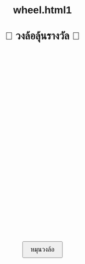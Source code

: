 # wheel.html1
<!DOCTYPE html>
<html lang="th">
<head>
  <meta charset="UTF-8">
  <title>วงล้อลุ้นรางวัล</title>
  <style>
    body {
      font-family: sans-serif;
      text-align: center;
      padding: 40px;
    }
    canvas {
      margin: 20px auto;
      display: block;
    }
    #spinButton {
      padding: 10px 20px;
      font-size: 18px;
      cursor: pointer;
    }
    #result {
      margin-top: 20px;
      font-size: 20px;
      font-weight: bold;
    }
    #remaining {
      margin-top: 30px;
    }
  </style>
</head>
<body>

  <h1>🎉 วงล้อลุ้นรางวัล 🎉</h1>
  <canvas id="wheel" width="400" height="400"></canvas>
  <button id="spinButton">หมุนวงล้อ</button>
  <div id="result"></div>
  <div id="remaining"></div>

  <script>
    const canvas = document.getElementById('wheel');
    const ctx = canvas.getContext('2d');
    const spinButton = document.getElementById('spinButton');
    const resultDiv = document.getElementById('result');
    const remainingDiv = document.getElementById('remaining');

    let rewards = {
      "ปากกา": 20,
      "สมุด": 10,
      "ไฮไลท์": 25,
    };

    const segments = [
      "ปากกา", "สมุด", "ไฮไลท์",
      "ขออภัย", "ขออภัย", "ปากกา",
      "ไฮไลท์", "สมุด"
    ];

    let currentAngle = 0;

    function drawWheel() {
      const total = segments.length;
      const angle = (2 * Math.PI) / total;
      ctx.clearRect(0, 0, canvas.width, canvas.height);

      for (let i = 0; i < total; i++) {
        ctx.beginPath();
        ctx.moveTo(200, 200);
        ctx.fillStyle = i % 2 === 0 ? '#FFD700' : '#FFA500';
        ctx.arc(200, 200, 180, angle * i, angle * (i + 1));
        ctx.fill();
        ctx.save();
        ctx.translate(200, 200);
        ctx.rotate(angle * i + angle / 2);
        ctx.fillStyle = '#000';
        ctx.font = '16px sans-serif';
        ctx.fillText(segments[i], 100, 0);
        ctx.restore();
      }
    }

    function updateRemainingDisplay() {
      remainingDiv.innerHTML = `
        <p>🎁 รางวัลคงเหลือ:</p>
        <ul style="list-style: none; padding: 0;">
          <li>ปากกา: ${rewards["ปากกา"]}</li>
          <li>สมุด: ${rewards["สมุด"]}</li>
          <li>ไฮไลท์: ${rewards["ไฮไลท์"]}</li>
        </ul>
      `;
    }

    function spinWheel() {
      let spins = Math.floor(Math.random() * 3 + 5); // 5–7 รอบ
      const total = segments.length;
      const anglePerSegment = 360 / total;
      const endAngle = currentAngle + (spins * 360) + Math.floor(Math.random() * 360);
      const targetSegment = Math.floor(((endAngle % 360) / anglePerSegment)) % total;

      let interval = setInterval(() => {
        currentAngle += 15;
        drawWheel();
        canvas.style.transform = `rotate(${currentAngle}deg)`;
      }, 20);

      setTimeout(() => {
        clearInterval(interval);
        const reward = segments[targetSegment];

        if (rewards[reward] > 0) {
          rewards[reward]--;
          resultDiv.textContent = `คุณได้รับ: ${reward}! 🎉`;
        } else if (reward === "ขออภัย" || !rewards[reward]) {
          resultDiv.textContent = "ขออภัย ลองใหม่อีกครั้งนะ!";
        } else {
          resultDiv.textContent = `${reward} หมดแล้ว 😢`;
        }

        // อัปเดตวงล้อ: ถ้ารางวัลหมด เปลี่ยนชื่อ segment เป็น "ขออภัย"
        for (let i = 0; i < segments.length; i++) {
          if (rewards[segments[i]] === 0) {
            segments[i] = "ขออภัย";
          }
        }

        updateRemainingDisplay();
      }, 3000);
    }

    drawWheel();
    updateRemainingDisplay();
    spinButton.addEventListener('click', spinWheel);

  </script>

</body>
</html>
